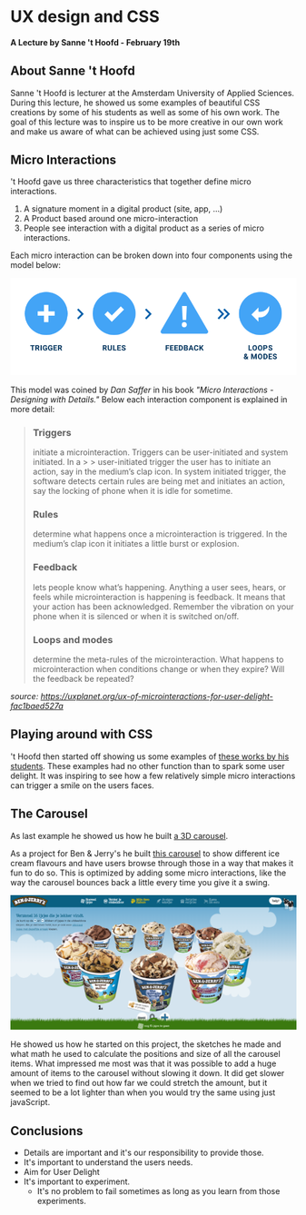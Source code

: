 # UX design and CSS
#### A Lecture by Sanne 't Hoofd - February 19th

## About Sanne 't Hoofd
Sanne 't Hoofd is lecturer at the Amsterdam University of Applied Sciences. During this lecture, he showed us some examples of beautiful CSS creations by some of his students as well as some of his own work. The goal of this lecture was to inspire us to be more creative in our own work and make us aware of what can be achieved using just some CSS.

## Micro Interactions
't Hoofd gave us three characteristics that together define micro interactions.
1. A signature moment in a digital product (site, app, ...)
2. A Product based around one micro-interaction
3. People see interaction with a digital product as a series of micro interactions.

Each micro interaction can be broken down into four components using the model below:

![Micro interaction model](https://github.com/lennartdeknikker/weekly-nerd-1920/blob/master/assets/images/sanne%20t%20hoofd/micro%20interaction%20model.png)

This model was coined by *Dan Saffer* in his book *"Micro Interactions - Designing with Details."* Below each interaction component is explained in more detail:

> ### Triggers
> initiate a microinteraction. Triggers can be user-initiated and system initiated. In a > >  user-initiated trigger the user has to initiate an action, say in the medium’s clap icon. In system initiated trigger, the software detects certain rules are being met and initiates an action, say the locking of phone when it is idle for sometime.
> ### Rules
> determine what happens once a microinteraction is triggered. In the medium’s clap icon it initiates a little burst or explosion.
> ### Feedback
> lets people know what’s happening. Anything a user sees, hears, or feels while microinteraction is happening is feedback. It means that your action has been acknowledged. Remember the vibration on your phone when it is silenced or when it is switched on/off.
> ### Loops and modes
> determine the meta-rules of the microinteraction. What happens to microinteraction when conditions change or when they expire? Will the feedback be repeated?

*source: https://uxplanet.org/ux-of-microinteractions-for-user-delight-fac1baed527a*


## Playing around with CSS
't Hoofd then started off showing us some examples of [these works by his students](https://www.sinds1971.nl/spelenmetcss/index.html). These examples had no other function than to spark some user delight. It was inspiring to see how a few relatively simple micro interactions can trigger a smile on the users faces.

## The Carousel
As last example he showed us how he built [a 3D carousel](https://codepen.io/shooft/pen/zYGppvK). 

As a project for Ben & Jerry's he built [this carousel](https://www.sinds1971.nl/bj2/index.html) to show different ice cream flavours and have users browse through those in a way that makes it fun to do so. This is optimized by adding some micro interactions, like the way the carousel bounces back a little every time you give it a swing.

![ben & jerry carousel](https://github.com/lennartdeknikker/weekly-nerd-1920/blob/master/assets/images/sanne%20t%20hoofd/ben%20%26%20jerry's.png)


He showed us how he started on this project, the sketches he made and what math he used to calculate the positions and size of all the carousel items. What impressed me most was that it was possible to add a huge amount of items to the carousel without slowing it down. It did get slower when we tried to find out how far we could stretch the amount, but it seemed to be a lot lighter than when you would try the same using just javaScript.

## Conclusions
- Details are important and it's our responsibility to provide those.
- It's important to understand the users needs.
- Aim for User Delight
- It's important to experiment.
  - It's no problem to fail sometimes as long as you learn from those experiments.